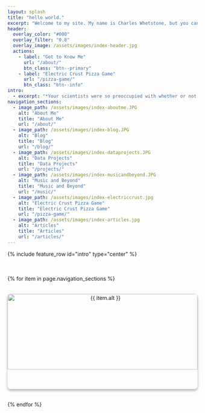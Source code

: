 ```yaml
---
layout: splash
title: "hello world."
excerpt: "Welcome to my site. My name is Charles Whetstone, but you can call me Viper. I'm a Forensic Engineer with a background in eDiscovery."
header:
  overlay_color: "#000"
  overlay_filter: "0.8"
  overlay_image: /assets/images/index-header.jpg
  actions:
    - label: "Get to Know Me"
      url: "/about/"
      btn_class: "btn--primary"
    - label: "Electric Crust Pizza Game"
      url: "/pizza-game/"
      btn_class: "btn--info"
intro: 
  - excerpt: "*Your scientists were so preoccupied with whether or not they could, they didn't stop to think if they should.* - Dr. Ian Malcolm, Jurassic Park"
navigation_sections:
  - image_path: /assets/images/index-aboutme.JPG
    alt: "About Me"
    title: "About Me"
    url: "/about/"
  - image_path: /assets/images/index-blog.JPG
    alt: "Blog"
    title: "Blog"
    url: "/blog/"
  - image_path: /assets/images/index-dataprojects.JPG
    alt: "Data Projects"
    title: "Data Projects"
    url: "/projects/"
  - image_path: /assets/images/index-musicandbeyond.JPG
    alt: "Music and Beyond"
    title: "Music and Beyond"
    url: "/music/"
  - image_path: /assets/images/index-electriccrust.jpg
    alt: "Electric Crust Pizza Game"
    title: "Electric Crust Pizza Game"
    url: "/pizza-game/"
  - image_path: /assets/images/index-articles.jpg
    alt: "Articles"
    title: "Articles"
    url: "/articles/"
---
```


<style>
.intro .archive__item-excerpt {
  text-align: left !important;
  font-style: italic;
  font-size: 1.1rem;
  line-height: 1.6;
  max-width: 800px;
  margin: 0 auto;
}
.navigation-grid {
  display: grid;
  grid-template-columns: repeat(auto-fit, minmax(250px, 1fr));
  gap: 2rem;
  margin: 3rem 0;
}
.nav-card {
  text-align: center;
  border-radius: 8px;
  overflow: hidden;
  box-shadow: 0 4px 6px rgba(0,0,0,0.3);
  transition: transform 0.3s ease;
}
.nav-card:hover {
  transform: translateY(-5px);
}
.nav-card img {
  width: 100%;
  height: 200px;
  object-fit: cover;
}
.nav-card h3 {
  margin: 1rem 0;
  color: #fff;
}
.nav-card a {
  text-decoration: none;
  color: inherit;
}
</style>

{% include feature_row id="intro" type="center" %}

<div class="navigation-grid">
{% for item in page.navigation_sections %}
  <div class="nav-card">
    <a href="{{ item.url | relative_url }}">
      <img src="{{ item.image_path | relative_url }}" alt="{{ item.alt }}">
      <h3>{{ item.title }}</h3>
    </a>
  </div>
{% endfor %}
</div>
